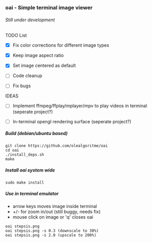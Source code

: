 ### oai - Simple terminal image viewer ###
###### Still under development ######

TODO List

- [x] Fix color corrections for different image types
- [x] Keep image aspect ratio
- [x] Set image centered as default
- [ ] Code cleanup
- [ ] Fix bugs


IDEAS
- [ ] Implement ffmpeg/ffplay/mplayer/mpv to play videos in terminal (seperate project?)
- [ ] In-terminal opengl rendering surface (seperate project?)



##### Build (debian/ubuntu based) #####
````
git clone https://github.com/olealgoritme/oai
cd oai
./install_deps.sh
make
````

##### Install oai system wide #####
````
sudo make install
````


##### Use in terminal emulator #####
- arrow keys moves image inside terminal 
- +/- for zoom in/out (still buggy, needs fix)
- mouse click on image or 'q' closes oai
````
oai stepsis.png
oai stepsis.png -s 0.3 (downscale to 30%)
oai stepsis.png -s 2.0 (upscale to 200%)
````
